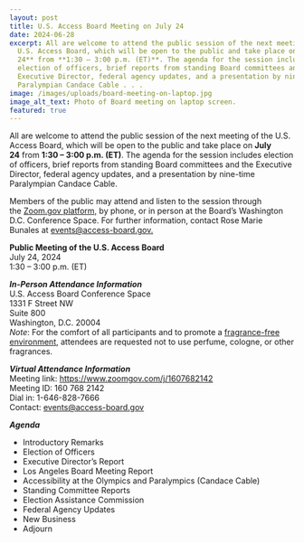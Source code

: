 ```yaml
---
layout: post
title: U.S. Access Board Meeting on July 24
date: 2024-06-28
excerpt: All are welcome to attend the public session of the next meeting of the
  U.S. Access Board, which will be open to the public and take place on **July
  24** from **1:30 – 3:00 p.m. (ET)**. The agenda for the session includes
  election of officers, brief reports from standing Board committees and the
  Executive Director, federal agency updates, and a presentation by nine-time
  Paralympian Candace Cable . . .
image: /images/uploads/board-meeting-on-laptop.jpg
image_alt_text: Photo of Board meeting on laptop screen.
featured: true
---
```

All are welcome to attend the public session of the next meeting of the U.S. Access Board, which will be open to the public and take place on **July 24** from **1:30 – 3:00 p.m. (ET)**. The agenda for the session includes election of officers, brief reports from standing Board committees and the Executive Director, federal agency updates, and a presentation by nine-time Paralympian Candace Cable.

Members of the public may attend and listen to the session through the [Zoom.gov platform,](https://www.zoomgov.com/j/1607682142) by phone, or in person at the Board’s Washington D.C. Conference Space. For further information, contact Rose Marie Bunales at [events@access-board.gov.](mailto:events@access-board.gov) 

**Public Meeting of the U.S. Access Board**  \
July 24, 2024 \
1:30 – 3:00 p.m. (ET) 

***In-Person Attendance Information***\
U.S. Access Board Conference Space\
1331 F Street NW \
Suite 800 \
Washington, D.C. 20004\
*Note*: For the comfort of all participants and to promote a [fragrance-free environment](https://www.access-board.gov/about/policy/ffe.html), attendees are requested not to use perfume, cologne, or other fragrances.

***Virtual Attendance Information*** \
Meeting link: <https://www.zoomgov.com/j/1607682142>\
Meeting ID: 160 768 2142\
Dial in: 1-646-828-7666  \
Contact: [events@access-board.gov](mailto:events@access-board.gov)    

***Agenda***

* Introductory Remarks
* Election of Officers
* Executive Director’s Report
* Los Angeles Board Meeting Report
* Accessibility at the Olympics and Paralympics (Candace Cable)
* Standing Committee Reports
* Election Assistance Commission
* Federal Agency Updates
* New Business
* Adjourn